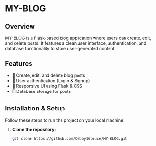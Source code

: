 # MY-BLOG

## Overview  
MY-BLOG is a Flask-based blog application where users can create, edit, and delete posts. It features a clean user interface, authentication, and database functionality to store user-generated content.

## Features  
- 📝 Create, edit, and delete blog posts  
- 🔐 User authentication (Login & Signup)  
- 🎨 Responsive UI using Flask & CSS  
- 🗄️ Database storage for posts  

## Installation & Setup  
Follow these steps to run the project on your local machine:  

1. **Clone the repository:**  
   ```bash
   git clone https://github.com/Debby16bruce/MY-BLOG.git
